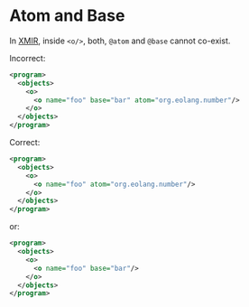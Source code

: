 # Atom and Base

In [XMIR], inside `<o/>`, both, `@atom` and `@base` cannot co-exist.

Incorrect:

```xml
<program>
  <objects>
    <o>
      <o name="foo" base="bar" atom="org.eolang.number"/>
    </o>
  </objects>
</program>
```

Correct:

```xml
<program>
  <objects>
    <o>
      <o name="foo" atom="org.eolang.number"/>
    </o>
  </objects>
</program>
```

or:

```xml
<program>
  <objects>
    <o>
      <o name="foo" base="bar"/>
    </o>
  </objects>
</program>
```

[XMIR]: https://news.eolang.org/2022-11-25-xmir-guide.html
